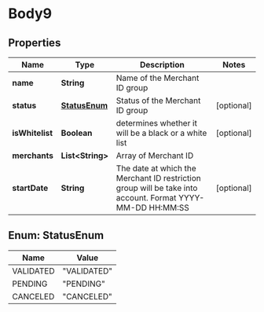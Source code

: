 
# Body9

## Properties
Name | Type | Description | Notes
------------ | ------------- | ------------- | -------------
**name** | **String** | Name of the Merchant ID group | 
**status** | [**StatusEnum**](#StatusEnum) | Status of the Merchant ID group |  [optional]
**isWhitelist** | **Boolean** | determines whether it will be a black or a white list |  [optional]
**merchants** | **List&lt;String&gt;** | Array of Merchant ID | 
**startDate** | **String** | The date at which the Merchant ID restriction group will be take into account. Format YYYY-MM-DD HH:MM:SS |  [optional]


<a name="StatusEnum"></a>
## Enum: StatusEnum
Name | Value
---- | -----
VALIDATED | &quot;VALIDATED&quot;
PENDING | &quot;PENDING&quot;
CANCELED | &quot;CANCELED&quot;



